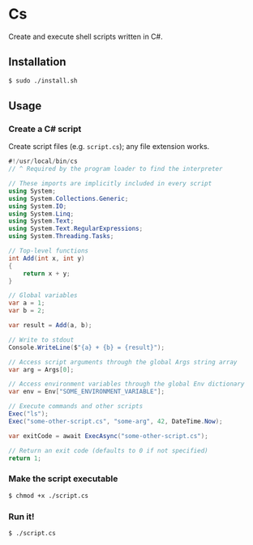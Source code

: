# Cs

Create and execute shell scripts written in C#.

## Installation

```sh
$ sudo ./install.sh
```

## Usage

### Create a C# script

Create script files (e.g. `script.cs`); any file extension works.

```csharp
#!/usr/local/bin/cs
// ^ Required by the program loader to find the interpreter

// These imports are implicitly included in every script
using System;
using System.Collections.Generic;
using System.IO;
using System.Linq;
using System.Text;
using System.Text.RegularExpressions;
using System.Threading.Tasks;

// Top-level functions
int Add(int x, int y)
{
    return x + y;
}

// Global variables
var a = 1;
var b = 2;

var result = Add(a, b);

// Write to stdout
Console.WriteLine($"{a} + {b} = {result}");

// Access script arguments through the global Args string array
var arg = Args[0];

// Access environment variables through the global Env dictionary
var env = Env["SOME_ENVIRONMENT_VARIABLE"];

// Execute commands and other scripts
Exec("ls");
Exec("some-other-script.cs", "some-arg", 42, DateTime.Now);

var exitCode = await ExecAsync("some-other-script.cs");

// Return an exit code (defaults to 0 if not specified)
return 1;
```

### Make the script executable

```sh
$ chmod +x ./script.cs
```

### Run it!

```sh
$ ./script.cs
```
